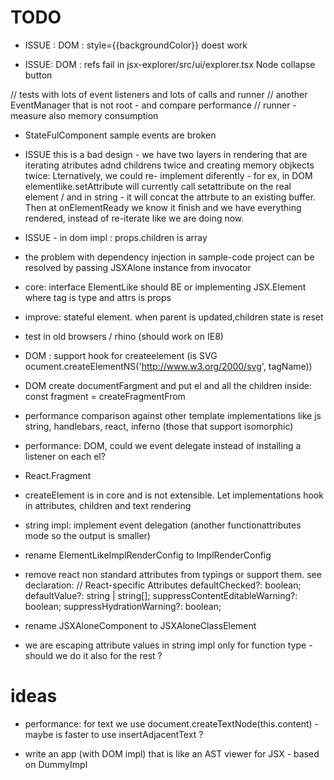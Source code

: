# TODO

 * ISSUE : DOM : style={{backgroundColor}} doest work
 
 * ISSUE:  DOM : refs fail in jsx-explorer/src/ui/explorer.tsx Node collapse button

  // tests with lots of event listeners and lots of calls and runner
  // another EventManager that is not root - and compare performance
  // runner - measure also memory consumption
  
 * StateFulComponent sample events are broken

 * ISSUE this is a bad design - we have two layers in rendering that are iterating atributes adnd childrens twice and creating memory objkects twice: Lternatively, we could re- implement diferently - for ex, in DOM elementlike.setAttribute will currently call setattribute on the real element / and in string - it will concat the attrbute to an existing buffer. Then at onElementReady we know it finish and we have everything rendered, instead of re-iterate like we are doing now.

 * ISSUE - <If> in dom impl : props.children is array

 * the problem with dependency injection in sample-code project can be resolved by passing JSXAlone instance from invocator

 * core: interface ElementLike should BE or implementing JSX.Element where tag is type and attrs is props
 
 * improve: stateful element. when parent is updated,children state is reset

 * test in old browsers / rhino (should work on IE8)
 * DOM :  support hook for createelement (is SVG ocument.createElementNS('http://www.w3.org/2000/svg', tagName))
 * DOM create documentFargment and put el and all the children inside:     const fragment = createFragmentFrom
 * performance comparison against other template implementations like js string, handlebars, react, inferno (those that support isomorphic)

 * performance: DOM, could we event delegate instead of installing a listener on each el?

 * React.Fragment

 * createElement is in core and is not extensible. Let implementations hook in attributes, children and text rendering

 * string impl: implement event delegation (another functionattributes mode so the output is smaller)
 * rename ElementLikeImplRenderConfig to ImplRenderConfig

 * remove react non standard attributes from typings or support them. see declaration: 
    // React-specific Attributes
    defaultChecked?: boolean;
    defaultValue?: string | string[];
    suppressContentEditableWarning?: boolean;
    suppressHydrationWarning?: boolean;


 * rename JSXAloneComponent to JSXAloneClassElement

 * we are escaping attribute values in string impl only for function type - should we do it also for the rest ?

# ideas


 * performance: for text we use document.createTextNode(this.content) - maybe is faster to use insertAdjacentText ? 

 * write an app (with DOM impl) that is like an AST viewer for JSX - based on DummyImpl